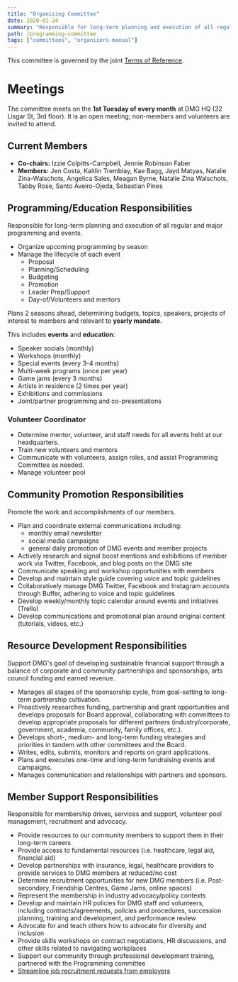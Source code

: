 ```yaml
---
title: "Organizing Committee"
date: 2020-01-24
summary: "Responsible for long-term planning and execution of all regular and major programming, events and fundraising."
path: /programming-committee
tags: ["committees", "organizers-manual"]
---
```


This committee is governed by the joint [Terms of Reference](/manual/joint-terms-of-reference).

# Meetings

The committee meets on the **1st Tuesday of every month** at DMG HQ (32 Lisgar St, 3rd floor). It is an open meeting; non-members and volunteers are invited to attend.

## Current Members

- **Co-chairs:** Izzie Colpitts-Campbell, Jennie Robinson Faber
- **Members:** Jen Costa, Kaitlin Tremblay, Kae Bagg, Jayd Matyas, Natalie Zina-Walschots, Angelica Sales, Meagan Byrne, Natalie Zina Walschots, Tabby Rose, Santo Aveiro-Ojeda, Sebastian Pines

## Programming/Education Responsibilities

Responsible for long-term planning and execution of all regular and major programming and events.

- Organize upcoming programming by season
- Manage the lifecycle of each event
  - Proposal
  - Planning/Scheduling
  - Budgeting
  - Promotion
  - Leader Prep/Support
  - Day-of/Volunteers and mentors

Plans 2 seasons ahead, determining budgets, topics, speakers, projects of interest to members and relevant to **yearly mandate.**

This includes **events** and **education**:

- Speaker socials (monthly)
- Workshops (monthly)
- Special events (every 3-4 months)
- Multi-week programs (once per year)
- Game jams (every 3 months)
- Artists in residence (2 times per year)
- Exhibitions and commissions
- Joint/partner programming and co-presentations

### Volunteer Coordinator

- Determine mentor, volunteer, and staff needs for all events held at our
  headquarters.
- Train new volunteers and mentors
- Communicate with volunteers, assign roles, and assist Programming Committee as needed.
- Manage volunteer pool

## Community Promotion Responsibilities

Promote the work and accomplishments of our members.

- Plan and coordinate external communications including:
  - monthly email newsletter
  - social media campaigns
  - general daily promotion of DMG events and member projects
- Actively research and signal boost mentions and exhibitions of member work via Twitter, Facebook, and blog posts on the DMG site
- Communicate speaking and workshop opportunities with members
- Develop and maintain style guide covering voice and topic guidelines
- Collaboratively manage DMG Twitter, Facebook and Instagram accounts through
  Buffer, adhering to voice and topic guidelines
- Develop weekly/monthly topic calendar around events and initiatives (Trello)
- Develop communications and promotional plan around
  original content (tutorials, videos, etc.)

## Resource Development Responsibilities

Support DMG's goal of developing sustainable financial support through a balance of corporate and community partnerships and sponsorships, arts council funding and earned revenue.

- Manages all stages of the sponsorship cycle, from goal-setting to long-term partnership cultivation.
- Proactively researches funding, partnership and grant opportunities and develops proposals for Board approval, collaborating with committees to develop appropriate proposals for different partners (industry/corporate, government, academia, community, family offices, etc.).
- Develops short-, medium- and long-term funding strategies and priorities in tandem with other committees and the Board.
- Writes, edits, submits, monitors and reports on grant applications.
- Plans and executes one-time and long-term fundraising events and campaigns.
- Manages communication and relationships with partners and sponsors.

## Member Support Responsibilities

Responsible for membership drives, services and support, volunteer pool management, recruitment and advocacy.

- Provide resources to our community members to support them in their long-term careers
- Provide access to fundamental resources (i.e. healthcare, legal aid, financial aid)
- Develop partnerships with insurance, legal, healthcare providers to provide services to DMG members at reduced/no cost
- Determine recruitment opportunities for new DMG members (i.e. Post-secondary, Friendship Centres, Game Jams, online spaces)
- Represent the membership in industry advocacy/policy contexts
- Develop and maintain HR policies for DMG staff and volunteers, including contracts/agreements, policies and procedures, succession planning, training and development, and performance review
- Advocate for and teach others how to advocate for diversity and inclusion
- Provide skills workshops on contract negotiations, HR discussions, and other skills related to navigating workplaces
- Support our community through professional development training, partnered with the Programming committee
- [Streamline job recruitment requests from employers](https://dmg.to/jobs/)

